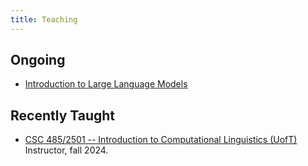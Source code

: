 ```yaml
---
title: Teaching
---
```


## Ongoing

- [Introduction to Large Language Models](intro2llm)

## Recently Taught

- [CSC 485/2501 -- Introduction to Computational Linguistics (UofT)](csc485-f24)  
Instructor, fall 2024.